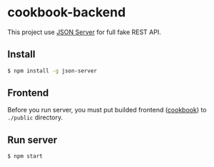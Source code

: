 # cookbook-backend

This project use [JSON Server](https://github.com/typicode/json-server) for full fake REST API.

## Install

```bash
$ npm install -g json-server
```

## Frontend

Before you run server, you must put builded frontend ([cookbook](https://github.com/mkozina/cookbook)) to `./public` directory.

## Run server

```bash
$ npm start
```
